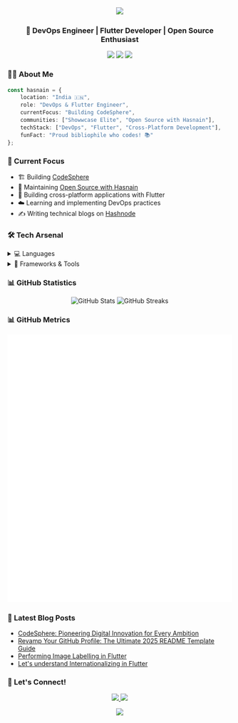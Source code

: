 <div align="center">
  <img src="https://capsule-render.vercel.app/api?type=waving&color=gradient&height=200&section=header&text=Hasnain%20Makada&fontSize=80&animation=fadeIn" />
</div>

<h3 align="center">🚀 DevOps Engineer | Flutter Developer | Open Source Enthusiast</h3>

<p align="center">
  <a href="https://hasnainm.hashnode.dev"><img src="https://img.shields.io/badge/Hashnode-Blog-blue?style=for-the-badge&logo=hashnode"/></a>
  <a href="https://linkedin.com/in/hasnain-makada-5b47271aa"><img src="https://img.shields.io/badge/LinkedIn-Profile-blue?style=for-the-badge&logo=linkedin"/></a>
  <a href="https://twitter.com/Hasnain_Makada"><img src="https://img.shields.io/badge/Twitter-Follow-blue?style=for-the-badge&logo=twitter"/></a>
</p>

### 👨‍💻 About Me

```typescript
const hasnain = {
    location: "India 🇮🇳",
    role: "DevOps & Flutter Engineer",
    currentFocus: "Building CodeSphere",
    communities: ["Showwcase Elite", "Open Source with Hasnain"],
    techStack: ["DevOps", "Flutter", "Cross-Platform Development"],
    funFact: "Proud bibliophile who codes! 📚"
};
```

### 🎯 Current Focus

- 🏗️ Building [CodeSphere](https://www.codesphere.agency)
- 🚀 Maintaining [Open Source with Hasnain](https://github.com/hasnainmakada-99/Open-Source-With-Hasnain)
- 📱 Building cross-platform applications with Flutter
- ☁️ Learning and implementing DevOps practices
- ✍️ Writing technical blogs on [Hashnode](https://hasnainm.hashnode.dev)

### 🛠️ Tech Arsenal

<details>
<summary>💻 Languages</summary>
<br>
<p>
  <img src="https://img.shields.io/badge/Dart-0175C2?style=for-the-badge&logo=dart&logoColor=white"/>
  <img src="https://img.shields.io/badge/Python-3776AB?style=for-the-badge&logo=python&logoColor=white"/>
  <img src="https://img.shields.io/badge/Go-00ADD8?style=for-the-badge&logo=go&logoColor=white"/>
  <img src="https://img.shields.io/badge/JavaScript-F7DF1E?style=for-the-badge&logo=javascript&logoColor=black"/>
  <img src="https://img.shields.io/badge/Java-ED8B00?style=for-the-badge&logo=java&logoColor=white"/>
</p>
</details>

<details>
<summary>🚀 Frameworks & Tools</summary>
<br>
<p>
  <img src="https://img.shields.io/badge/Flutter-02569B?style=for-the-badge&logo=flutter&logoColor=white"/>
  <img src="https://img.shields.io/badge/Docker-2496ED?style=for-the-badge&logo=docker&logoColor=white"/>
  <img src="https://img.shields.io/badge/Kubernetes-326CE5?style=for-the-badge&logo=kubernetes&logoColor=white"/>
  <img src="https://img.shields.io/badge/Jenkins-D24939?style=for-the-badge&logo=jenkins&logoColor=white"/>
  <img src="https://img.shields.io/badge/Azure-0089D6?style=for-the-badge&logo=microsoft-azure&logoColor=white"/>
</p>
</details>

### 📊 GitHub Statistics

<div align="center">
  <img src="https://github-readme-stats.vercel.app/api?username=hasnainmakada-99&show_icons=true&theme=radical" alt="GitHub Stats" />
  <img src="https://nirzak-streak-stats.vercel.app?user=hasnainmakada-99&theme=dark&hide_border=true&date_format=M%20j%5B%2C%20Y%5D&card_width=496" alt="GitHub Streaks"/>
</div>

### 📊 GitHub Metrics

![Metrics](/github-metrics.svg)

### 📝 Latest Blog Posts

<!-- BLOG-POST-LIST:START -->
- [CodeSphere: Pioneering Digital Innovation for Every Ambition](https://hasnainm.hashnode.dev/codesphere)
- [Revamp Your GitHub Profile: The Ultimate 2025 README Template Guide](https://hasnainm.hashnode.dev/revamp-your-github-profile-the-ultimate-2025-readme-template-guide)
- [Performing Image Labelling in Flutter](https://hasnainm.hashnode.dev/performing-image-labelling-in-flutter)
- [Let&#39;s understand Internationalizing in Flutter](https://hasnainm.hashnode.dev/lets-understand-internationalizing-in-flutter)
<!-- BLOG-POST-LIST:END -->

### 🤝 Let's Connect!

<p align="center">
  <a href="mailto:hasnainmakada@gmail.com">
    <img src="https://img.shields.io/badge/Email-D14836?style=for-the-badge&logo=gmail&logoColor=white"/>
  </a>
  <a href="https://x.com/Hasnain_Makada">
    <img src="https://img.shields.io/badge/X_(Twitter)-%23000000.svg?style=for-the-badge&logo=X&logoColor=white"/>
  </a>
</p>

<div align="center">
  <img src="https://capsule-render.vercel.app/api?type=waving&color=gradient&height=100&section=footer" />
</div>

